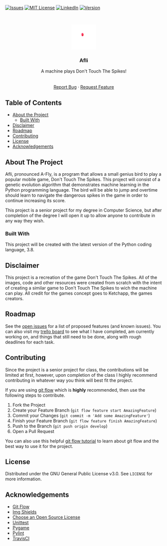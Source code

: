 <!-- PROJECT SHIELDS -->
<!--
*** I'm using markdown "reference style" links for readability.
*** Reference links are enclosed in brackets [ ] instead of parentheses ( ).
*** See the bottom of this document for the declaration of the reference variables
*** for contributors-url, forks-url, etc. This is an optional, concise syntax you may use.
*** https://www.markdownguide.org/basic-syntax/#reference-style-links
-->
[![Issues][issues-shield]][issues-url]
[![MIT License][license-shield]][license-url]
[![LinkedIn][linkedin-shield]][linkedin-url]
[![Version][version-shield]][version-url]



<!-- PROJECT LOGO -->
<br />
<p align="center">
  <a href="https://github.com/askudlarek/Afli">
    <img src="images/bird.png" alt="Logo" width="80" height="80">
  </a>

  <h3 align="center">Afli</h3>

  <p align="center">
    A machine plays Don't Touch The Spikes!
    <br />
    <br />
    <br />
    <a href="https://github.com/askudlarek/Afli/issues">Report Bug</a>
    ·
    <a href="https://github.com/askudlarek/Afli/issues">Request Feature</a>
  </p>
</p>



<!-- TABLE OF CONTENTS -->
## Table of Contents

* [About the Project](#about-the-project)
  * [Built With](#built-with)
* [Disclaimer](#disclaimer)
* [Roadmap](#roadmap)
* [Contributing](#contributing)
* [License](#license)
* [Acknowledgements](#acknowledgements)



<!-- ABOUT THE PROJECT -->
## About The Project


Afli, pronounced A-Fly, is a program that allows a small genius bird to play a popular mobile game, Don't Touch The Spikes. This project will consist of a genetic evolution algorithm that demonstrates machine learning in the Python programming language. The bird will be able to jump and overtime should learn to navigate the dangerous spikes in the game in order to continue increasing its score.

This project is a senior project for my degree in Computer Science, but after completion of the degree I will open it up to allow anyone to contribute in any way they wish.

### Built With
This project will be created with the latest version of the Python coding language, 3.8.



<!-- DISCLAIMER -->
## Disclaimer

This project is a recreation of the game Don't Touch The Spikes. All of the images, code and other resources were created from scratch with the intent of creating a similar game to Don't Touch The Spikes to wich the machine can play. All credit for the games concept goes to Ketchapp, the games creators.


<!-- ROADMAP -->
## Roadmap

See the [open issues](https://github.com/askudlarek/Afli/issues) for a list of proposed features (and known issues). You can also visit my [trello board](https://trello.com/b/LGSDImUR/afli) to see what I have completed, am currently working on, and things that still need to be done, along with rough deadlines for each task.



<!-- CONTRIBUTING -->
## Contributing

Since the project is a senior project for class, the contributions will be limited at first, however, upon completion of the class I highly recommend contributing in whatever way you think will best fit the project.

If you are using [git flow](https://github.com/nvie/gitflow) which is **highly** recommended, then use the following steps to contribute.

1. Fork the Project
2. Create your Feature Branch (`git flow feature start AmazingFeature`)
3. Commit your Changes (`git commit -m 'Add some AmazingFeature'`)
4.  Finish your Feature Branch (`git flow feature finish AmazingFeature`)
5. Push to the Branch (`git push origin develop`)
6. Open a Pull Request

You can also use this helpful [git flow tutorial](https://www.atlassian.com/git/tutorials/comparing-workflows/gitflow-workflow) to learn about git flow and the best way to use it for the project.

<!-- LICENSE -->
## License

Distributed under the GNU General Public License v3.0. See `LICENSE` for more information.



<!-- ACKNOWLEDGEMENTS -->
## Acknowledgements
* [Git Flow](https://github.com/nvie/gitflow)
* [Img Shields](https://shields.io)
* [Choose an Open Source License](https://choosealicense.com)
* [Unittest](https://docs.python.org/3/library/unittest.html)
* [Pygame](https://www.pygame.org/news)
* [Pylint](https://www.pylint.org/)
* [TravisCI](https://travis-ci.org/)





<!-- MARKDOWN LINKS & IMAGES -->
<!-- https://www.markdownguide.org/basic-syntax/#reference-style-links -->
[version-url]:https://github.com/askudlarek/Afli/tree/master
[version-shield]:https://img.shields.io/github/v/tag/askudlarek/afli
[issues-shield]: https://img.shields.io/github/issues/askudlarek/afli
[issues-url]: https://github.com/askudlarek/Afli/issues
[license-shield]: https://img.shields.io/github/license/askudlarek/afli
[license-url]: https://github.com/askudlarek/Afli/blob/master/LICENSE
[linkedin-shield]: https://img.shields.io/badge/-LinkedIn-black.svg?style=flat-square&logo=linkedin&colorB=555
[linkedin-url]: https://www.linkedin.com/in/adam-skudlarek-596b21148/